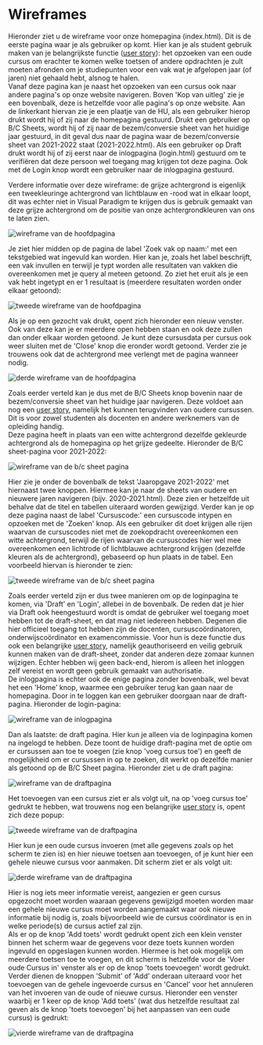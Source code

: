 # Wireframes

Hieronder ziet u de wireframe voor onze homepagina (index.html). Dit is de eerste pagina waar je als gebruiker op komt. Hier kan je als student gebruik maken van je belangrijkste functie ([user story](https://github.com/HU-SD-V2PRFED-studenten-2122/prfed-2122-v2b-groep-1/issues/5)): het opzoeken van een oude cursus om erachter te komen welke toetsen of andere opdrachten je zult moeten afronden om je studiepunten voor een vak wat je afgelopen jaar (of jaren) niet gehaald hebt, alsnog te halen.   
Vanaf deze pagina kan je naast het opzoeken van een cursus ook naar andere pagina's op onze website navigeren. Boven 'Kop van uitleg' zie je een bovenbalk, deze is hetzelfde voor alle pagina's op onze website. Aan de linkerkant hiervan zie je een plaatje van de HU, als een gebruiker hierop drukt wordt hij of zij naar de homepagina gestuurd. Drukt een gebruiker op B/C Sheets, wordt hij of zij naar de bezem/conversie sheet van het huidige jaar gestuurd, in dit geval dus naar de pagina waar de bezem/conversie sheet van 2021-2022 staat (2021-2022.html). Als een gebruiker op Draft drukt wordt hij of zij eerst naar de inlogpagina (login.html) gestuurd om te verifiëren dat deze persoon wel toegang mag krijgen tot deze pagina. Ook met de Login knop wordt een gebruiker naar de inlogpagina gestuurd.  

Verdere informatie over deze wireframe: de grijze achtergrond is eigenlijk een tweekleuringe achtergrond van lichtblauw en -rood wat in elkaar loopt, dit was echter niet in Visual Paradigm te krijgen dus is gebruik gemaakt van deze grijze achtergrond om de positie van onze achtergrondkleuren van ons te laten zien.  

![wireframe van de hoofdpagina](/docs/fotos/Wireframe%20index.html.jpg)

Je ziet hier midden op de pagina de label 'Zoek vak op naam:' met een tekstgebied wat ingevuld kan worden. Hier kan je, zoals het label beschrijft, een vak invullen en terwijl je typt worden alle resultaten van vakken die overeenkomen met je query al meteen getoond. Zo ziet het eruit als je een vak hebt ingetypt en er 1 resultaat is (meerdere resultaten worden onder elkaar getoond):

![tweede wireframe van de hoofdpagina](/docs/fotos/Wireframe%20index.html%202.0.jpg)

Als je op een gezocht vak drukt, opent zich hieronder een nieuw venster. Ook van deze kan je er meerdere open hebben staan en ook deze zullen dan onder elkaar worden getoond. Je kunt deze cursusdata per cursus ook weer sluiten met de 'Close' knop die eronder wordt getoond. Verder zie je trouwens ook dat de achtergrond mee verlengt met de pagina wanneer nodig.

![derde wireframe van de hoofdpagina](/docs/fotos/Wireframe%20index.html%203.0.jpg)

Zoals eerder verteld kan je dus met de B/C Sheets knop bovenin naar de bezem/conversie sheet van het huidige jaar navigeren. Deze voldoet aan nog een [user story](https://github.com/HU-SD-V2PRFED-studenten-2122/prfed-2122-v2b-groep-1/issues/6), namelijk het kunnen terugvinden van oudere cursussen. Dit is voor zowel studenten als docenten en andere werknemers van de opleiding handig.  
Deze pagina heeft in plaats van een witte achtergrond dezelfde gekleurde achtergrond als de homepagina op het grijze gedeelte. Hieronder de B/C sheet-pagina voor 2021-2022:

![wireframe van de b/c sheet pagina](/docs/fotos/Wireframe%202021-2022.html.jpg)

Hier zie je onder de bovenbalk de tekst 'Jaaropgave 2021-2022' met hiernaast twee knoppen. Hiermee kan je naar de sheets van oudere en nieuwere jaren navigeren (bijv. 2020-2021.html). Deze zien er hetzelfde uit behalve dat de titel en tabellen uiteraard worden gewijzigd. 
Verder kan je op deze pagina naast de label 'Cursuscode:' een cursuscode intypen en opzoeken met de 'Zoeken' knop. Als een gebruiker dit doet krijgen alle rijen waarvan de cursuscodes niet met de zoekopdracht overeenkomen een witte achtergrond, terwijl de rijen waarvan de cursuscodes hier wel mee overeenkomen een lichtrode of lichtblauwe achtergrond krijgen (dezelfde kleuren als de achtergrond), gebaseerd op hun plaats in de tabel. Een voorbeeld hiervan is hieronder te zien:

![tweede wireframe van de b/c sheet pagina](/docs/fotos/Wireframe%202021-2022.html%202.0.jpg)

Zoals eerder verteld zijn er dus twee manieren om op de loginpagina te komen, via 'Draft' en 'Login', allebei in de bovenbalk. De reden dat je hier via Draft ook heengestuurd wordt is omdat de gebruiker wel toegang moet hebben tot de draft-sheet, en dat mag niet iedereen hebben. Degenen die hier officieel toegang tot hebben zijn de docenten, cursuscoördinatoren, onderwijscoördinator en examencommissie. Voor hun is deze functie dus ook een belangrijke [user story](https://github.com/HU-SD-V2PRFED-studenten-2122/prfed-2122-v2b-groep-1/issues/7), namelijk geauthoriseerd en veilig gebruik kunnen maken van de draft-sheet, zonder dat anderen deze zomaar kunnen wijzigen. 
Echter hebben wij geen back-end, hierom is alleen het inloggen zelf vereist en wordt geen gebruik gemaakt van authorisatie.  
De inlogpagina is echter ook de enige pagina zonder bovenbalk, wel bevat het een 'Home' knop, waarmee een gebruiker terug kan gaan naar de homepagina. Door in te loggen kan een gebruiker doorgaan naar de draft-pagina. Hieronder de login-pagina:

![wireframe van de inlogpagina](/docs/fotos/Wireframe%20login.html.jpg)

Dan als laatste: de draft pagina. Hier kun je alleen via de loginpagina komen na ingelogd te hebben. Deze toont de huidige draft-pagina met de optie om er cursussen aan toe te voegen (zie knop 'voeg cursus toe') en geeft de mogelijkheid om er cursussen in op te zoeken, dit werkt op dezelfde manier als getoond op de B/C Sheet pagina. Hieronder ziet u de draft pagina:

![wireframe van de draftpagina](/docs/fotos/Wireframe%20draft.html.jpg)

Het toevoegen van een cursus ziet er als volgt uit, na op 'voeg cursus toe' gedrukt te hebben, wat trouwens nog een belangrijke [user story](https://github.com/HU-SD-V2PRFED-studenten-2122/prfed-2122-v2b-groep-1/issues/19) is, opent zich deze popup:

![tweede wireframe van de draftpagina](/docs/fotos/Wireframe%20draft.html%202.0.jpg)

Hier kun je een oude cursus invoeren (met alle gegevens zoals op het scherm te zien is) en hier nieuwe toetsen aan toevoegen, of je kunt hier een gehele nieuwe cursus voor aanmaken. Dit scherm ziet er als volgt uit:

![derde wireframe van de draftpagina](/docs/fotos/Wireframe%20draft.html%203.0.jpg)

Hier is nog iets meer informatie vereist, aangezien er geen cursus opgezocht moet worden waaraan gegevens gewijzigd moeten worden maar een gehele nieuwe cursus moet worden aangemaakt waar ook nieuwe informatie bij nodig is, zoals bijvoorbeeld wie de cursus coördinator is en in welke periode(s) de cursus actief zal zijn.  
Als er op de knop 'Add toets' wordt gedrukt opent zich een klein venster binnen het scherm waar de gegevens voor deze toets kunnen worden ingevuld en opgeslagen kunnen worden. Hiermee is het ook mogelijk om meerdere toetsen toe te voegen, en dit scherm is hetzelfde voor de 'Voer oude Cursus in' venster als er op de knop 'toets toevoegen' wordt gedrukt.  
Verder dienen de knoppen 'Submit' of 'Add' onderaan uiteraard voor het toevoegen van de gehele ingevoerde cursus en 'Cancel' voor het annuleren van het invoeren van de oude of nieuwe cursus. Hieronder een venster waarbij er 1 keer op de knop 'Add toets' (wat dus hetzelfde resultaat zal geven als de knop 'toets toevoegen' bij het aanpassen van een oude cursus) is gedrukt:

![vierde wireframe van de draftpagina](/docs/fotos/Wireframe%20draft.html%204.0.jpg)
